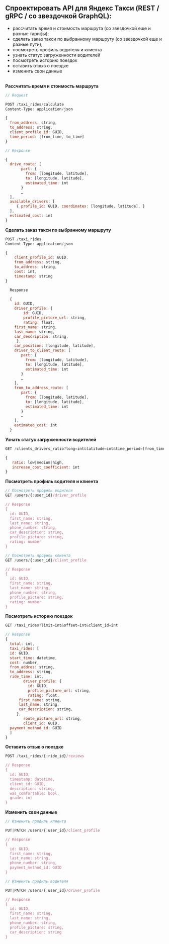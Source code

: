 ## **Спроектировать API для Яндекс Такси (REST / gRPC / со звездочкой GraphQL):**

*   рассчитать время и стоимость маршрута (со звездочкой еще и разные тарифы);
*   сделать заказ такси по выбранному маршруту (со звездочкой еще и разные пути);
*   посмотреть профиль водителя и клиента 
*   узнать статус загруженности водителей
*   посмотреть историю поездок
*   оставить отзыв о поездке
*   изменить свои данные  
     

  
**Рассчитать время и стоимость маршрута**

```javascript
// Request

POST /taxi_rides/calculate
Content-Type: application/json

{
  from_address: string,
  to_address: string,
  client_profile_id: GUID,
  time_period: [from_time, to_time]
}
```

```javascript
// Response

{
  drive_route: [     
       part: {
         from: [longitude, latitude],
         to: [longitude, latitude],
         estimated_time: int
       }
       …
  ],
  available_drivers: [
     { profile_id: GUID, coordinates: [longitude, latitude], }
  ],
  estimated_cost: int
}
```

**Cделать заказ такси по выбранному маршруту**

```javascript
POST /taxi_rides
Content-Type: application/json

{
	client_profile_id: GUID,
	from_address: string,
	to_address: string,
	cost: int,
	timestamp: string
}
```

```javascript
  Response

  {
    id: GUID,
    driver_profile: {
        id: GUID,
        profile_picture_url: string,
        rating: float,
    first_name: string,
    last_name: string,
    car_description: string,
     },
    car_position: [longitude, latitude],
    driver_to_client_route: [
       part: {
         from: [longitude, latitude],
         to: [longitude, latitude],
         estimated_time: int
       }
       …
    ],
    from_to_address_route: [     
       part: {
         from: [longitude, latitude],
         to: [longitude, latitude],
         estimated_time: int
       }
       …
    ],
    estimated_cost: int
  }
```

**Узнать статус загруженности водителей**

```javascript
GET /clients_drivers_ratio?long=int&latitude=int&time_period=[from_time, to_time]

{
   ratio: low|medium|high,
   increase_cost_coefficient: int
}
```

**Посмотреть профиль водителя и клиента**

```javascript
// Посмотреть профиль водителя
GET /users/{:user_id}/driver_profile

// Response
{
  id: GUID,
  first_name: string,
  last_name: string,
  phone_number: string,
  car_description: string,
  profile_picture: string,
  rating: number
}
```

```javascript
// Посмотреть профиль клиента
GET /users/{:user_id}/client_profile

// Response
{
  id: GUID,
  first_name: string,
  last_name: string,
  phone_number: string,
  profile_picture: string,
  rating: number
}
```

**Посмотреть историю поездок**

```javascript
GET /taxi_rides?limit=int&offset=int&client_id=int

// Response
{
  total: int,
  taxi_rides: [
  id: GUID,
  start_time: datetime,
  cost: number,
  from_addres: string,
  to_address: string,
  ride_time: int,
        driver_profile: {
          id: GUID,
          profile_picture_url: string,
          rating: float,
      first_name: string,
      last_name: string,
      car_description: string,
     },
        route_picture_url: string,
        client_id: GUID,
  payment_method_id: GUID
  ]
}
```

**Оставить отзыв о поездке**

```javascript
POST /taxi_rides/{:ride_id}/reviews

// Response
{
  id: GUID,
  timestamp: datetime,
  client_id: GUID,
  description: string,
  was_comfortable: bool,
  grade: int
}
```

**Изменить свои данные**

```javascript
// Изменить профиль клиента

PUT|PATCH /users/{:user_id}/client_profile

// Response
{
  id: GUID,
  first_name: string,
  last_name: string,
  phone_number: string,
  payment_method_id: GUID
}
```

```javascript
// Изменить профиль водителя

PUT|PATCH /users/{:user_id}/driver_profile

// Response
{
  id: GUID,
  first_name: string,
  last_name: string,
  phone_number: string,
  profile_picture: string,
  car_description: string
}
```